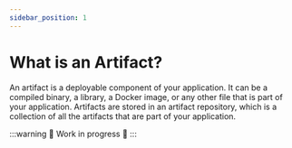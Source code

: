 ```yaml
---
sidebar_position: 1
---
```


# What is an Artifact?

An artifact is a deployable component of your application. It can be a compiled binary, a library, a Docker image, or any other file that is part of your application. Artifacts are stored in an artifact repository, which is a collection of all the artifacts that are part of your application.

:::warning
🚧 Work in progress 🚧
:::